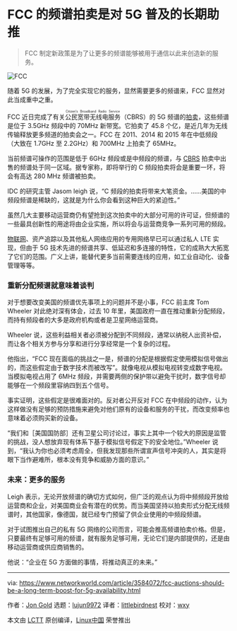 [#]: collector: (lujun9972)
[#]: translator: (littlebirdnest)
[#]: reviewer: (wxy)
[#]: publisher: (wxy)
[#]: url: (https://linux.cn/article-13525-1.html)
[#]: subject: (FCC auctions should be a long-term boost for 5G availability)
[#]: via: (https://www.networkworld.com/article/3584072/fcc-auctions-should-be-a-long-term-boost-for-5g-availability.html)
[#]: author: (Jon Gold https://www.networkworld.com/author/Jon-Gold/)

FCC 的频谱拍卖是对 5G 普及的长期助推
======

> FCC 制定新政策是为了让更多的频谱能够被用于通信以此来创造新的服务。

![FCC][1]

随着 5G 的发展，为了完全实现它的服务，显然需要更多的频谱来，FCC 显然对此当成重中之重。

FCC 近日完成了有关<ruby>公民宽带无线电服务<rt>Citizen’s Broadband Radio Service</rt></ruby>（CBRS）的 5G 频谱的[拍卖][8]，这些频谱是位于 3.5GHz 频段中的 70MHz 新带宽。它拍卖了 45.8 个亿，是近几年为无线传输释放更多频道的拍卖会之一。FCC 在 2011、2014 和 2015 年在中低频段（大致在 1.7GHz 至 2.2GHz）和 700MHz 上拍卖了 65MHz。

当前频谱可操作的范围是低于 6GHz 频段或是中频段的频谱，与 [CBRS][9] 拍卖中出售的频谱处于同一区域。据专家称，即将举行的 C 频段拍卖将会是重要一环，将会有高达 280 MHz 频谱被拍卖。

IDC 的研究主管 Jasom leigh 说，“C 频段的拍卖将带来大笔资金。……美国的中频段频谱是稀缺的，这就是为什么你会看到这种巨大的紧迫性。”

虽然几大主要移动运营商仍有望抢到这次拍卖中的大部分可用的许可证，但频谱的一些最具创新性的用途将由企业实施，所以将会与运营商竞争一系列可用的频段。

[物联网][11]、资产追踪以及其他私人网络应用的专用网络早已可以通过私人 LTE 实现，但由于 5G 技术先进的频谱共享、低延迟和多连接的特性，它的成熟大大拓宽了它们的范围。广义上讲，能替代更多当前需要连线的应用，如工业自动化、设备管理等等。

### 重新分配频谱就意味着谈判

对于想要改变美国的频谱优先事项上的问题并不是小事，FCC 前主席 Tom Wheeler 对此绝对深有体会，过去 10 年里，美国政府一直在推动重新分配频段，而持有频段者的大多是政府机构或者是卫星网络运营商。

Wheeler 说，这些利益相关者必须被分配到不同频段，通常以纳税人出资补偿，而让各个相关方参与分享和进行分享经常是一个复杂的过程。


他指出，“FCC 现在面临的挑战之一是，频谱的分配是根据假定使用模拟信号做出的，而这些假定由于数字技术而被改写”。就像电视从模拟电视转变成数字电视。当模拟电视占用了 6MHz 频段，并需要两侧的保护带以避免干扰时，数字信号却能够在一个频段里容纳四到五个信号。

事实证明，这些假定是很难面对的。反对者公开反对 FCC 在中频段的动作，认为这样做没有足够的预防措施来避免对他们原有的设备和服务的干扰，而改变频率也意味着必须购买新的设备。

“我们和［美国国防部］还有卫星公司讨论过，事实上其中一个较大的原因是监管的挑战，没人想放弃现有体系下基于模拟信号假定下的安全地位。”Wheeler 说到，“我认为你也必须考虑周全，但我发现那些所谓宣声信号冲突的人，其实是将眼下当作避难所，根本没有竞争和威胁方面的意识。”

### 未来：更多的服务

Leigh 表示，无论开放频谱的确切方式如何，但广泛的观点认为将中频频段开放给运营商和企业，对美国商业会有潜在的优势。而当美国坚持以拍卖形式分配无线频谱时，其他国家，像德国，就已经专门预留了供企业使用的中频段频谱。

对于试图推出自己的私有 5G 网络的公司而言，可能会推高频谱拍卖价格。但是，只要最终有足够可用的频谱，就有服务足够可用，无论它们是内部提供的，还是由移动运营商或供应商销售的。

他说：“企业在 5G 方面做的事情，将推动真正的未来。”

------

via: https://www.networkworld.com/article/3584072/fcc-auctions-should-be-a-long-term-boost-for-5g-availability.html

作者：[Jon Gold][a]
选题：[lujun9972][b]
译者：[littlebirdnest](https://github.com/littlebirdnest)
校对：[wxy](https://github.com/wxy)

本文由 [LCTT](https://github.com/LCTT/TranslateProject) 原创编译，[Linux中国](https://linux.cn/) 荣誉推出

[a]: https://www.networkworld.com/author/Jon-Gold/
[b]: https://github.com/lujun9972
[1]: https://images.techhive.com/images/article/2017/01/fcc-100704762-large.jpg
[2]: https://www.networkworld.com/article/3203489/what-is-5g-fast-wireless-technology-for-enterprises-and-phones.html
[3]: https://www.networkworld.com/article/3568253/how-5g-frequency-affects-range-and-speed.html
[4]: https://www.networkworld.com/article/3568614/private-5g-can-solve-some-enterprise-problems-that-wi-fi-can-t.html
[5]: https://www.networkworld.com/article/3488799/private-5g-keeps-whirlpool-driverless-vehicles-rolling.html
[6]: https://www.networkworld.com/article/3570724/5g-can-make-for-cost-effective-private-backhaul.html
[7]: https://www.networkworld.com/article/3529291/cbrs-wireless-can-bring-private-5g-to-enterprises.html
[8]: https://www.networkworld.com/article/3572564/cbrs-wireless-yields-45b-for-licenses-to-support-5g.html
[9]: https://www.networkworld.com/article/3180615/faq-what-in-the-wireless-world-is-cbrs.html
[10]: https://www.networkworld.com/newsletters/signup.html
[11]: https://www.networkworld.com/article/3207535/what-is-iot-the-internet-of-things-explained.html
[12]: https://www.facebook.com/NetworkWorld/
[13]: https://www.linkedin.com/company/network-world
